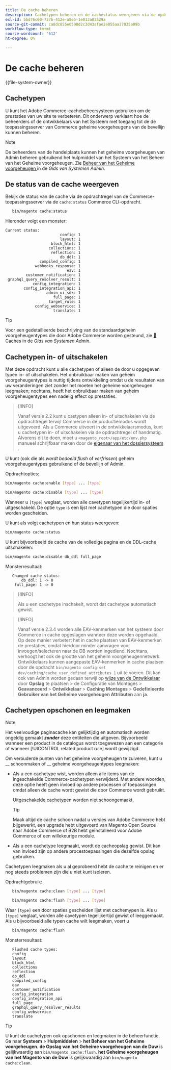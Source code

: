 ```yaml
---
title: De cache beheren
description: Cachetypen beheren en de cachestatus weergeven via de opdrachtregel met Commerce CLI
exl-id: bbd76c00-727b-412e-a8e5-1e013a83a29a
source-git-commit: ca8dc855e0598d2c3d43afae2e055aa27035a09b
workflow-type: tm+mt
source-wordcount: '612'
ht-degree: 0%

---
```


# De cache beheren

{{file-system-owner}}

## Cachetypen

U kunt het Adobe Commerce-cachebeheersysteem gebruiken om de prestaties van uw site te verbeteren. Dit onderwerp verklaart hoe de beheerders of de ontwikkelaars van het Systeem met toegang tot de de toepassingsserver van Commerce geheime voorgeheugens van de bevellijn kunnen beheren.

>[!NOTE]
>
>
>De beheerders van de handelplaats kunnen het geheime voorgeheugen van Admin beheren gebruikend het hulpmiddel van het Systeem van het Beheer van het Geheime voorgeheugen. Zie [ Beheer van het Geheime voorgeheugen ](https://experienceleague.adobe.com/en/docs/commerce-admin/systems/tools/cache-management) in de _Gids van Systemen Admin_.


## De status van de cache weergeven

Bekijk de status van de cache via de opdrachtregel van de Commerce-toepassingsserver via de `cache:status` Commerce CLI-opdracht.

```bash
   bin/magento cache:status
```

<!-- where `--bootstrap=` is a URL-encoded associative array of Commerce [application bootstrap parameters](../bootstrap/set-parameters.md) and values. -->

Hieronder volgt een monster:

```
Current status:
                        config: 1
                        layout: 1
                    block_html: 1
                   collections: 1
                    reflection: 1
                        db_ddl: 1
               compiled_config: 1
             webhooks_response: 1
                           eav: 1
         customer_notification: 1
 graphql_query_resolver_result: 1
            config_integration: 1
        config_integration_api: 1
                  admin_ui_sdk: 1
                     full_page: 1
                   target_rule: 1
             config_webservice: 1
                     translate: 1
```

>[!TIP]
>
>Voor een gedetailleerde beschrijving van de standaardgeheim voorgeheugentypes die door Adobe Commerce worden gesteund, zie [&#128279;](https://experienceleague.adobe.com/en/docs/commerce-admin/systems/tools/cache-management#caches) Caches  in de _Gids van Systemen Admin_.


## Cachetypen in- of uitschakelen

Met deze opdracht kunt u alle cachetypen of alleen de door u opgegeven typen in- of uitschakelen. Het onbruikbaar maken van geheim voorgeheugentypes is nuttig tijdens ontwikkeling omdat u de resultaten van uw veranderingen ziet zonder het moeten het geheime voorgeheugen leegmaken; nochtans, heeft het onbruikbaar maken van geheim voorgeheugentypes een nadelig effect op prestaties.

>[!INFO]
>
>Vanaf versie 2.2 kunt u castypen alleen in- of uitschakelen via de opdrachtregel terwijl Commerce in de productiemodus wordt uitgevoerd. Als u Commerce uitvoert in de ontwikkelaarsmodus, kunt u cachetypen in- of uitschakelen via de opdrachtregel of handmatig. Alvorens dit te doen, moet u `<magento_root>/app/etc/env.php` manueel schrijfbaar maken door de [ eigenaar van het dossiersysteem ](../../installation/prerequisites/file-system/overview.md).

U kunt (ook die als _wordt bedoeld flush_ of _verfrissen_) geheim voorgeheugentypes gebruikend of de bevellijn of Admin.

Opdrachtopties:

```bash
bin/magento cache:enable [type] ... [type]
```

```bash
bin/magento cache:disable [type] ... [type]
```

Wanneer u `[type]` weglaat, worden alle cavetypen tegelijkertijd in- of uitgeschakeld. De optie `type` is een lijst met cachetypen die door spaties worden gescheiden.

<!-- `--bootstrap=` is a URL-encoded associative array of Commerce [application bootstrap parameters](../bootstrap/set-parameters.md#bootstrap-parameters) and values. -->

U kunt als volgt cachetypen en hun status weergeven:

```bash
bin/magento cache:status
```

U kunt bijvoorbeeld de cache van de volledige pagina en de DDL-cache uitschakelen:

```bash
bin/magento cache:disable db_ddl full_page
```

Monsterresultaat:

```
   Changed cache status:
       db_ddl: 1 -> 0
    full_page: 1 -> 0
```

>[!INFO]
>
>Als u een cachetype inschakelt, wordt dat cachetype automatisch gewist.

>[!INFO]
>
>Vanaf versie 2.3.4 worden alle EAV-kenmerken van het systeem door Commerce in cache opgeslagen wanneer deze worden opgehaald. Op deze manier verbetert het in cache plaatsen van EAV-kenmerken de prestaties, omdat hierdoor minder aanvragen voor invoegen/selecteren naar de DB worden ingediend. Nochtans, verhoogt het ook de grootte van het geheim voorgeheugennetwerk. Ontwikkelaars kunnen aangepaste EAV-kenmerken in cache plaatsen door de opdracht `bin/magento config:set dev/caching/cache_user_defined_attributes 1` uit te voeren. Dit kan ook van Admin worden gedaan terwijl op [ wijze van de Ontwikkelaar ](../bootstrap/application-modes.md) door **Opslag** te plaatsen > de Configuratie van Montages **&#x200B;**&#x200B;> **Geavanceerd** > **Ontwikkelaar** > **Caching Montages** > **Gedefinieerde Gebruiker van het Geheime voorgeheugen Attributen** aan **ja**.

## Cachetypen opschonen en leegmaken

>[!NOTE]
>
>Het veelvoudige paginacache kan gelijktijdig en automatisch worden ongeldig gemaakt **_zonder_** deze entiteiten die uitgeven. Bijvoorbeeld wanneer een product in de catalogus wordt toegewezen aan een categorie of wanneer [!UICONTROL related product rule] wordt gewijzigd.

Om verouderde punten van het geheime voorgeheugen te zuiveren, kunt u __ schoonmaken of __ geheime voorgeheugentypes leegmaken:

- Als u een cachetype wist, worden alleen alle items van de ingeschakelde Commerce-cachetypen verwijderd. Met andere woorden, deze optie heeft geen invloed op andere processen of toepassingen omdat alleen de cache wordt gewist die door Commerce wordt gebruikt.

  Uitgeschakelde cachetypen worden niet schoongemaakt.

  >[!TIP]
  >
  >Maak altijd de cache schoon nadat u versies van Adobe Commerce hebt bijgewerkt, een upgrade hebt uitgevoerd van Magento Open Source naar Adobe Commerce of B2B hebt geïnstalleerd voor Adobe Commerce of een willekeurige module.

- Als u een cachetype leegmaakt, wordt de cacheopslag gewist. Dit kan van invloed zijn op andere procestoepassingen die dezelfde opslag gebruiken.

Cachetypen leegmaken als u al geprobeerd hebt de cache te reinigen en er nog steeds problemen zijn die u niet kunt isoleren.

Opdrachtgebruik:

```bash
   bin/magento cache:clean [type] ... [type]
```

```bash
   bin/magento cache:flush [type] ... [type]
```

Waar `[type]` een door spaties gescheiden lijst met cachemypen is. Als u `[type]` weglaat, worden alle cavetypen tegelijkertijd gewist of leeggemaakt. Als u bijvoorbeeld alle typen cache wilt leegmaken, voert u

```bash
   bin/magento cache:flush
```

Monsterresultaat:

```
   Flushed cache types:
   config
   layout
   block_html
   collections
   reflection
   db_ddl
   compiled_config
   eav
   customer_notification
   config_integration
   config_integration_api
   full_page
   graphql_query_resolver_results
   config_webservice
   translate
```

>[!TIP]
>
>U kunt de cachetypen ook opschonen en leegmaken in de beheerfunctie. Ga naar **Systeem** > **Hulpmiddelen** > **het Beheer van het Geheime voorgeheugen**. **de Opslag van het Geheime voorgeheugen van de Duw** is gelijkwaardig aan `bin/magento cache:flush`. **het Geheime voorgeheugen van het Magento van de Duw** is gelijkwaardig aan `bin/magento cache:clean`.
